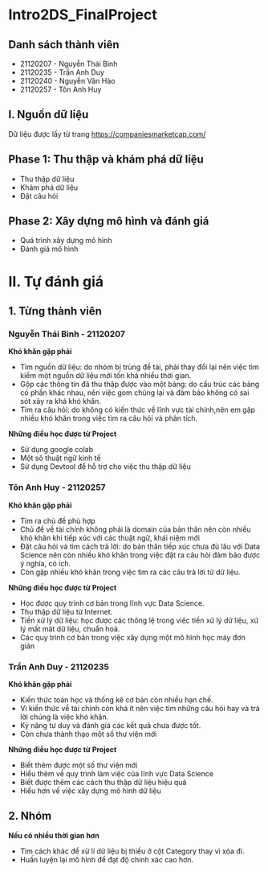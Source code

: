 # Intro2DS_FinalProject


## Danh sách thành viên
- 21120207 - Nguyễn Thái Bình
- 21120235 - Trần Anh Duy
- 21120240 - Nguyễn Vân Hào
- 21120257 - Tôn Anh Huy


## I. Nguồn dữ liệu
Dữ liệu được lấy từ trang https://companiesmarketcap.com/
## Phase 1: Thu thập và khám phá dữ liệu
- Thu thập dữ liệu
- Khám phá dữ liệu
- Đặt câu hỏi
## Phase 2: Xây dựng mô hình và đánh giá
- Quá trình xây dựng mô hình
- Đánh giá mô hình
 
# II. Tự đánh giá

## 1. Từng thành viên

### Nguyễn Thái Bình - 21120207
**Khó khăn gặp phải**
- Tìm nguồn dữ liệu: do nhóm bị trùng đề tài, phải thay đổi lại nên việc tìm kiềm một nguồn dữ liệu mới tốn khá nhiều thời gian.
- Gộp các thông tin đã thu thập được vào một bảng: do cấu trúc các bảng có phần khác nhau, nên việc gom chúng lại và đảm bảo không có sai sót xảy ra khá khó khăn.
- Tìm ra câu hỏi: do không có kiến thức về lĩnh vực tài chính,nên em gặp nhiều khó khăn trong việc tìm ra câu hỏi và phân tích.

**Những điều học được từ Project**
- Sử dụng google colab
- Một sô thuật ngữ kinh tế
- Sử dụng Devtool để hỗ trợ cho việc thu thập dữ liệu 


### Tôn Anh Huy - 21120257

**Khó khăn gặp phải**
- Tìm ra chủ đề phù hợp
- Chủ đề về tài chính không phải là domain của bản thân nên còn nhiều khó khăn khi tiếp xúc với các thuật ngữ, khái niệm mới
- Đặt câu hỏi và tìm cách trả lời: do bản thân tiếp xúc chưa đủ lâu với Data Science nên còn nhiều khó khăn trong việc đặt ra câu hỏi đảm bảo được ý nghĩa, có ích.
- Còn gặp nhiều khó khăn trong việc tìm ra các câu trả lời từ dữ liệu.

**Những điều học được từ Project**
- Học được quy trình cơ bản trong lĩnh vực Data Science.
- Thu thập dữ liệu từ Internet.
- Tiền xử lý dữ liệu: học được các thông lệ trong việc tiền xử lý dữ liệu, xử lý mất mát dữ liệu, chuẩn hoá.
- Các quy trình cơ bản trong việc xây dựng một mô hình học máy đơn giản

### Trần Anh Duy - 21120235

**Khó khăn gặp phải**
- Kiến thức toán học và thống kê cơ bản còn nhiều hạn chế.
- Vì kiến thức về tài chính còn khá ít nên việc tìm những câu hỏi hay và trả lời chúng là việc khó khăn.
- Kỷ năng tư duy và đánh giá các kết quả chưa được tốt.
- Còn chưa thành thạo một số thư viện mới

**Những điều học được từ Project**
- Biết thêm được một số thư viện mới
- Hiểu thêm về quy trình làm việc của lĩnh vực Data Science
- Biết được thêm các cách thu thập dữ liệu hiệu quả
- Hiểu hơn về việc xây dựng mô hình dữ liệu

## 2. Nhóm
**Nếu có nhiều thời gian hơn**
- Tìm cách khác để xử lí dữ liệu bị thiếu ở cột Category thay vì xóa đi.
- Huấn luyện lại mô hình để đạt độ chính xác cao hơn.

